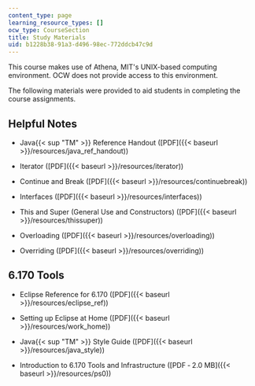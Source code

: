 ```yaml
---
content_type: page
learning_resource_types: []
ocw_type: CourseSection
title: Study Materials
uid: b1228b38-91a3-d496-98ec-772ddcb47c9d
---
```


This course makes use of Athena, MIT's UNIX-based computing environment. OCW does not provide access to this environment.

The following materials were provided to aid students in completing the course assignments.

Helpful Notes
-------------

*   Java{{< sup "TM" >}} Reference Handout ([PDF]({{< baseurl >}}/resources/java_ref_handout))
    
*   Iterator ([PDF]({{< baseurl >}}/resources/iterator))
    
*   Continue and Break ([PDF]({{< baseurl >}}/resources/continuebreak))
    
*   Interfaces ([PDF]({{< baseurl >}}/resources/interfaces))
    
*   This and Super (General Use and Constructors) ([PDF]({{< baseurl >}}/resources/thissuper))
    
*   Overloading ([PDF]({{< baseurl >}}/resources/overloading))
    
*   Overriding ([PDF]({{< baseurl >}}/resources/overriding))
    

6.170 Tools
-----------

*   Eclipse Reference for 6.170 ([PDF]({{< baseurl >}}/resources/eclipse_ref))
    
*   Setting up Eclipse at Home ([PDF]({{< baseurl >}}/resources/work_home))
    
*   Java{{< sup "TM" >}} Style Guide ([PDF]({{< baseurl >}}/resources/java_style))
    
*   Introduction to 6.170 Tools and Infrastructure ([PDF ‑ 2.0 MB]({{< baseurl >}}/resources/ps0))